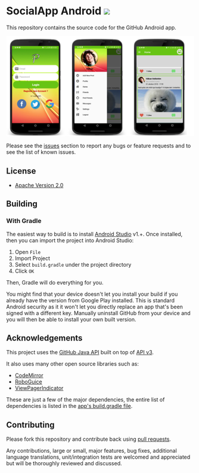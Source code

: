 # SocialApp Android [![](https://ci.solanolabs.com:443/isaac1/android/badges/branches/master?badge_token=efa569283fe3fbad364337c755585e85147ac373)](https://ci.solanolabs.com:443/isaac1/android/suites/230507)

This repository contains the source code for the GitHub Android app.

[![Download from Google Play](logo.png)](https://play.google.com/store/apps/details?id=com.github.mobile)


Please see the [issues](https://github.com/forkhubs/android/issues) section to
report any bugs or feature requests and to see the list of known issues.

## License

* [Apache Version 2.0](http://www.apache.org/licenses/LICENSE-2.0.html)

## Building

### With Gradle

The easiest way to build is to install [Android Studio](https://developer.android.com/sdk/index.html) v1.+.
Once installed, then you can import the project into Android Studio:

1. Open `File`
2. Import Project
3. Select `build.gradle` under the project directory
4. Click `OK`

Then, Gradle will do everything for you.

You might find that your device doesn't let you install your build if you
already have the version from Google Play installed.  This is standard
Android security as it it won't let you directly replace an app that's been
signed with a different key.  Manually uninstall GitHub from your device and
you will then be able to install your own built version.

## Acknowledgements

This project uses the [GitHub Java API](https://github.com/eclipse/egit-github/tree/master/org.eclipse.egit.github.core)
built on top of [API v3](http://developer.github.com/).

It also uses many other open source libraries such as:

* [CodeMirror](https://github.com/codemirror/CodeMirror)
* [RoboGuice](https://github.com/roboguice/roboguice)
* [ViewPagerIndicator](https://github.com/JakeWharton/Android-ViewPagerIndicator)

These are just a few of the major dependencies, the entire list of dependencies
is listed in the [app's build.gradle file](https://github.com/forkhubs/android/blob/master/app/build.gradle).

## Contributing

Please fork this repository and contribute back using
[pull requests](https://github.com/forkhubs/android/pulls).

Any contributions, large or small, major features, bug fixes, additional
language translations, unit/integration tests are welcomed and appreciated
but will be thoroughly reviewed and discussed.
